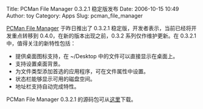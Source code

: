 Title: PCMan File Manager 0.3.2.1 稳定版发布
Date: 2006-10-15 10:49
Author: toy
Category: Apps
Slug: pcman_file_manager

[PCMan File Manager](http://pcmanfm.sourceforge.net) 于昨日推出了
0.3.2.1 稳定版，开发者表示，当前已经将开发重点转移到
0.4.0，在新的版本出现之前，0.3.2 系列仅作维护更新。在 0.3.2.1
中，值得关注的新特性包括：

-   提供桌面图标支持，在 ~/Desktop 中的文件可以直接显示在桌面上。
-   支持设置桌面背景。
-   为文件类型添加首选的应用程序，可在文件属性中设置。
-   状态栏能够显示可用的磁盘空间。
-   地址栏支持自动完成特性。

PCMan File Manager 0.3.2.1
的源码包可从[这里](http://prdownloads.sourceforge.net/pcmanfm/pcmanfm-0.3.2.1.tar.gz?download)下载。
